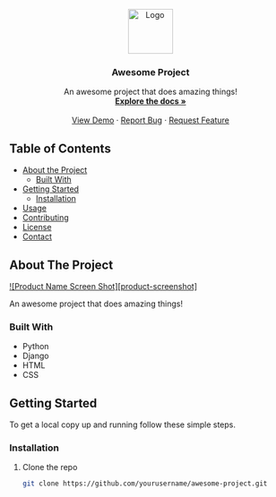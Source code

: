 <p align="center">
  <img src="logo.png" alt="Logo" width="80" height="80">
  <h3 align="center">Awesome Project</h3>
  <p align="center">
    An awesome project that does amazing things!
    <br />
    <a href="https://github.com/yourusername/awesome-project"><strong>Explore the docs »</strong></a>
    <br />
    <br />
    <a href="https://github.com/yourusername/awesome-project">View Demo</a>
    ·
    <a href="https://github.com/yourusername/awesome-project/issues">Report Bug</a>
    ·
    <a href="https://github.com/yourusername/awesome-project/issues">Request Feature</a>
  </p>
</p>

<!-- TABLE OF CONTENTS -->
## Table of Contents

* [About the Project](#about-the-project)
  * [Built With](#built-with)
* [Getting Started](#getting-started)
  * [Installation](#installation)
* [Usage](#usage)
* [Contributing](#contributing)
* [License](#license)
* [Contact](#contact)

<!-- ABOUT THE PROJECT -->
## About The Project

[![Product Name Screen Shot][product-screenshot]](https://example.com)

An awesome project that does amazing things!

### Built With

* Python
* Django
* HTML
* CSS

<!-- GETTING STARTED -->
## Getting Started

To get a local copy up and running follow these simple steps.

### Installation

1. Clone the repo
   ```sh
   git clone https://github.com/yourusername/awesome-project.git
